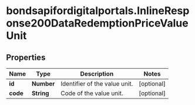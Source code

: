 # bondsapifordigitalportals.InlineResponse200DataRedemptionPriceValueUnit

## Properties

Name | Type | Description | Notes
------------ | ------------- | ------------- | -------------
**id** | **Number** | Identifier of the value unit. | [optional] 
**code** | **String** | Code of the value unit. | [optional] 


